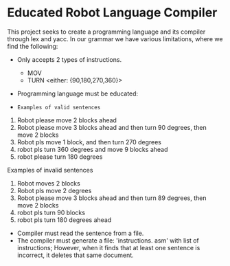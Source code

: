 # Educated Robot Language Compiler
This project seeks to create a programming language and its compiler through lex and yacc.
In our grammar we have various limitations, where we find the following:
* Only accepts 2 types of instructions.
  * MOV <num of blocks to move>
  * TURN <either: {90,180,270,360}>

* Programming language must be educated:
*     Examples of valid sentences
1.	Robot please move 2 blocks ahead
2.	Robot please move 3 blocks ahead and then turn 90 degrees, then move 2 blocks
3.	Robot pls move 1 block, and then turn 270 degrees
4.	robot pls turn 360 degrees and move 9 blocks ahead
5.	robot please turn 180 degrees

Examples of invalid sentences
1.	Robot moves 2 blocks
2.	Robot pls move 2 degrees
3.	Robot please move 3 blocks ahead and then turn 89 degrees, then move 2 blocks
4.	robot pls turn 90 blocks
5.	robot pls turn 180 degrees ahead


 
* Compiler must read the sentence from a file.
* The compiler must generate a file: 'instructions. asm' with list of instructions; However, when it finds that at least one sentence is incorrect, it deletes that same document.

